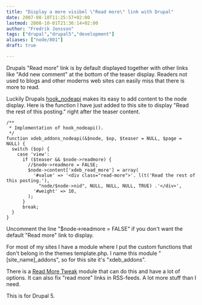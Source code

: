 ```yaml
---
title: "Display a more visibel \"Read more\" link with Drupal"
date: 2007-08-18T11:25:57+02:00
lastmod: 2008-10-01T21:36:14+02:00
author: "Fredrik Jonsson"
tags: ["drupal","drupal5","development"]
aliases: ["node/801"]
draft: true

---
```




Drupals "Read more" link is by default displayed together with other links like "Add new comment" at the bottom of the teaser display. Readers not used to blogs and other moderns web sites can easily miss that there is more to read.

Luckily Drupals [hook_nodeapi](http://api.drupal.org/api/function/hook_nodeapi/5) makes its easy to add content to the node display. Here is the function I have just added to this site to display "Read the rest of this posting." right after the teaser content.

~~~~
/**
 * Implementation of hook_nodeapi().
 */
function xdeb_addons_nodeapi(&$node, $op, $teaser = NULL, $page = NULL) { 
  switch ($op) {
    case 'view':
      if ($teaser && $node->readmore) {
        //$node->readmore = FALSE;
        $node->content['xdeb_read_more'] = array(
          '#value' => '<div class="read-more">'. l(t('Read the rest of this posting.'), 
            "node/$node->nid", NULL, NULL, NULL, TRUE) .'</div>',
          '#weight' => 10,
        );
      }
      break;
  }
}
~~~~

Uncomment the line "$node->readmore = FALSE" if you don't want the default "Read more" link to display.

For most of my sites I have a module where I put the custom functions that don't belong in the themes template.php. I name this module "[site\_name]\_addons", so for this site it's "xdeb\_addons".

There is a [Read More Tweak](http://drupal.org/project/ed_readmore) module that can do this and have a lot of options. It can also fix "read more" links in RSS-feeds. A lot more stuff than I need.

This is for Drupal 5.

